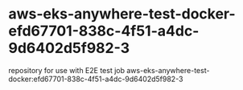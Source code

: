 # aws-eks-anywhere-test-docker-efd67701-838c-4f51-a4dc-9d6402d5f982-3
repository for use with E2E test job aws-eks-anywhere-test-docker:efd67701-838c-4f51-a4dc-9d6402d5f982-3
